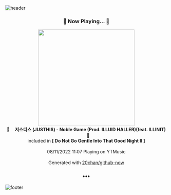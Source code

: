 ![header](https://capsule-render.vercel.app/api?type=wave&height=170&section=header&text=Hi.%20I'm%20SHIFT&fontColor=090707&fontAlignX=45&fontAlignY=65&fontSize=100)

<h3 align="center">🎵 Now Playing... 🎵</h3>
<p align="center">
  <a href="https://music.youtube.com/watch?v=LxwrUdJ0yqs">
    <img width="300" src="https://lh3.googleusercontent.com/-hWZoSvRqB7u5ouJh2bJvK6BIm9YXBYAo7tR8FC-o941a21q0wnH1CTQcAeVA10ZINBI8nrFE2mX5NY">
  </a>
  <br>
  🎵&nbsp&nbsp&nbsp <b>저스디스 (JUSTHIS) - Noble Game (Prod. ILLUID HALLER)(feat. ILLINIT)</b> &nbsp&nbsp&nbsp🎵
  <br>
  included in <b>[ Do Not Go Gentle Into That Good Night II ]</b>
  
  <br />
  <br />
  08/11/2022 11:07 Playing on YTMusic
  <br />
  <br />
  Generated with <a href="https://github.com/20chan/github-now">20chan/github-now</a>
</p>

<h3 align="center">•••</h3>

![footer](https://capsule-render.vercel.app/api?type=wave&height=150&section=footer)
